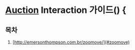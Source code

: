 # [Auction](http://www.auction.co.kr) Interaction  가이드() {

## <a name='TOC'><a name='TOC'>목차</a>

  1. [http://emersonthompson.com.br/zoomove/](#zoomove)